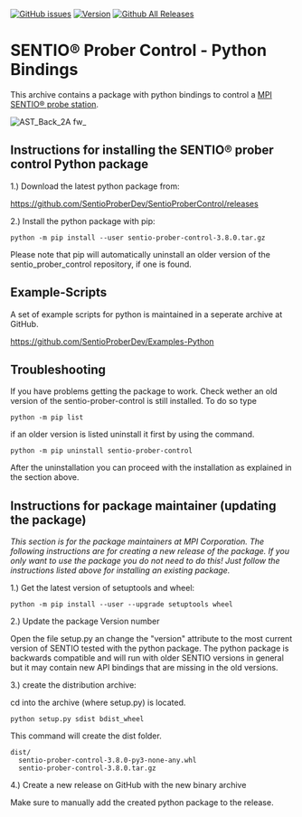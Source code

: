 [![GitHub issues](https://img.shields.io/github/issues/SentioProberDev/SentioProberControl.svg?maxAge=360)](https://github.com/SentioProberDev/SentioProberControl/issues)
[![Version](https://img.shields.io/github/release/SentioProberDev/SentioProberControl.svg?maxAge=360)](https://github.com/SentioProberDev/SentioProberControl/releases/)
[![Github All Releases](https://img.shields.io/github/downloads/SentioProberDev/SentioProberControl/total.svg)](https://github.com/SentioProberDev/SentioProberControl/releases/)
# SENTIO® Prober Control - Python Bindings
This archive contains a package with python bindings to control a [MPI SENTIO® probe station](https://www.mpi-corporation.com/ast/engineering-probe-systems/mpi-sentio-software-suite/).

![AST_Back_2A fw_](https://user-images.githubusercontent.com/2202567/204108957-0c7a864a-a526-4d32-a1ca-51985a0b01c6.png)

## Instructions for installing the SENTIO® prober control Python package

1.) Download the latest python package from: 

https://github.com/SentioProberDev/SentioProberControl/releases

2.) Install the python package with pip:

```python -m pip install --user sentio-prober-control-3.8.0.tar.gz```

Please note that pip will automatically uninstall an older version of the sentio_prober_control repository, if one is found.

## Example-Scripts

A set of example scripts for python is maintained in a seperate archive at GitHub. 

https://github.com/SentioProberDev/Examples-Python

## Troubleshooting

If you have problems getting the package to work. Check wether an old version of the sentio-prober-control is still installed. To do so type

```python -m pip list```

if an older version is listed uninstall it first by using the command. 

```python -m pip uninstall sentio-prober-control```

After the uninstallation you can proceed with the installation as explained in the section above.

## Instructions for package maintainer (updating the package) 

*This section is for the package maintainers at MPI Corporation. The following instructions are for creating a new release of the package. If you only want to use the package you do not need to do this! Just follow the instructions listed above for installing an existing package.*

1.) Get the latest version of setuptools and wheel:

```python -m pip install --user --upgrade setuptools wheel```

2.) Update the package Version number

Open the file setup.py an change the "version" attribute to the most current version of SENTIO tested with the python package. The python package is backwards
compatible and will run with older SENTIO versions in general but it may contain new API bindings that are missing in the old versions.

3.) create the distribution archive:

cd into the archive (where setup.py) is located.

```python setup.py sdist bdist_wheel```

This command will create the dist folder.

```
dist/
  sentio-prober-control-3.8.0-py3-none-any.whl
  sentio-prober-control-3.8.0.tar.gz
```

4.) Create a new release on GitHub with the new binary archive

Make sure to manually add the created python package to the release.
